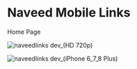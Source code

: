 # Naveed Mobile Links

Home Page

![naveedlinks dev_(HD 720p)](https://user-images.githubusercontent.com/61705661/168467413-c56753ea-a561-4078-b882-eb40d273c7e7.png)

![naveedlinks dev_(iPhone 6_7_8 Plus)](https://user-images.githubusercontent.com/61705661/168467523-4fafbfe9-89e5-4b61-8b85-c32b0f6c75d5.png)


